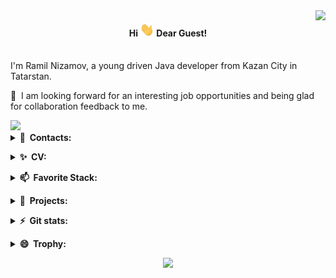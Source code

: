<img align="right" src="https://visitor-badge.glitch.me/badge?page_id=gityanizamovramil.gityanizamovramil">
<h4 align="center"> 
Hi <img src="./assets/Hi.gif" height="22"/> Dear Guest!
</h4>
<br/>
I'm Ramil Nizamov, a young driven Java developer from Kazan City in Tatarstan.

🔭 &nbsp;I am looking forward for an interesting job opportunities and  being glad for collaboration feedback to me.

<p></p>
<a href="https://git.io/typing-svg">
    <img src="https://readme-typing-svg.herokuapp.com/?lines=OVERVIEW:&center=false&size=16" >
</a>
<details><summary><b> 💬 &nbsp;Contacts:</b></summary>
>&nbsp;You can reach me by.
<br/>
  <a href="https://t.me/Ramil_FN" title="@Ramil_FN" target="_blank"> 
     <img src="./assets/telegram-icon.svg" alt="Telegram" height="40"/> 
  </a>
</details>
<p></p>
<details><summary><b> ✨ &nbsp;CV:</b></summary>
>&nbsp;You can find my profile on Habr Career by.
<br/>
  <a href="https://career.habr.com/yanizamovramil" title="Ramil Nizamov Profile" target="_blank"> 
    <img src="./assets/habrCareerRound.png" alt="Habr Career" height="40"/> 
  </a>
</details>
<p></p>
<details><summary><b> 📫 &nbsp;Favorite Stack:</b></summary>
>&nbsp;Tools, languages, and other things that I like to work with.
<table>
  <tr>
    <td align="center" width="96">
    <a href="https://www.docker.com/" title="Docker" target="_blank"> 
        <img src="./assets/docker-original-wordmark.svg" alt="Docker" width="40" height="40"/>
    </a>
    </td>    
    <td align="center" width="96">
    <a href="https://git-scm.com/" title="Git" target="_blank"> 
        <img src="./assets/git-scm-icon.svg" alt="Git" width="40" height="40"/>
    </a>
    </td>
    <td align="center" width="96">
        <a href="https://github.com/" title="GitHub" target="_blank"> 
            <img src="./assets/github-mark.svg" alt="GitHub" width="40" height="40"/>
    </a>
    </td>
    <td align="center" width="96">
    <a href="https://h2database.com/html/main.html" title="H2 Database" target="_blank"> 
        <img src="./assets/h2-logo-2.png" alt="H2 Database" height="40"/>
    </a>
    </td>
    <td align="center" width="96">
    <a href="https://hibernate.org/" title="Hibernate ORM" target="_blank"> 
        <img src="./assets/hibernate-ar21.svg" alt="Hibernate ORM" height="40"/>
    </a>
    </td>
    <td align="center" width="96">
    <a href="https://www.oracle.com/cis/java/" title="Java" target="_blank"> 
        <img src="./assets/java-vertical.svg" alt="Java" height="40"/>
    </a>
    </td>
    <td align="center" width="96">
    <a href="https://junit.org/junit5/" title="JUnit 5" target="_blank"> 
        <img src="./assets/JUnit_5_Banner.png" alt="JUnit 5" width="60"/>
    </a>
    </td>
 </tr>
  <tr>
    <td align="center" width="96">
        <a href="https://projectlombok.org/" title="Lombok" target="_blank"> 
            <img src="./assets/lombok.png" alt="Lombok" width="40"/>
    </a>
    </td>
    <td align="center" width="96">
        <a href="https://maven.apache.org/" title="Maven" target="_blank"> 
            <img src="./assets/maven.svg" alt="Maven" width="40"/>
    </a>
    </td>
    <td align="center" width="96">
    <a href="https://site.mockito.org/" title="Mockito" target="_blank"> 
        <img src="./assets/mockito-logo_25-03_hd.svg" alt="Mockito" height="40"/>
    </a>
    </td>
    <td align="center" width="96">
    <a href="https://www.postgresql.org" title="PostgreSQL" target="_blank"> 
        <img src="./assets/postgresql-original-wordmark.svg" alt="Postgresql" width="40" height="40"/>
    </a>
    </td>
    <td align="center" width="96">
    <a href="https://postman.com" title="Postman" target="_blank"> 
        <img src="./assets/getpostman-icon.svg" alt="Postman" width="40" height="40"/>
    </a>
    </td>
    <td align="center" width="96">
    <a href="https://www.slf4j.org/" title="SLF4J" target="_blank"> 
        <img src="./assets/SLF4J_72dpi.png" alt="SLF4J" width="60"/>
    </a>
    </td>
    <td align="center" width="96">
    <a href="https://spring.io/" title="Spring Framework" target="_blank"> 
        <img src="./assets/spring-original-wordmark.svg" alt="Spring Framework" height="40"/>
    </a>
    </td>
  </tr>
</table>
</details>
<p></p>
<details><summary><b> 🌱 &nbsp;Projects:</b></summary>
>&nbsp;Here you can find some of my projects.
<br/><br/>
<div width="100%" align="center">
  <a align="left" href="https://github.com/gityanizamovramil/java-explore-with-me" title="Explore With Me">
    <img align="left" height="115" src="https://github-readme-stats.vercel.app/api/pin/?username=gityanizamovramil&repo=java-explore-with-me&theme=react&border_color=61dafb&border_radius=10"></a>
  <a align="right" href="https://github.com/gityanizamovramil/java-shareit" title="Share It">
    <img align="right" height="115" src="https://github-readme-stats.vercel.app/api/pin/?username=gityanizamovramil&repo=java-shareit&theme=react&border_color=61dafb&border_radius=10"></a>
</div>
<br/><br/><br/><br/><br/><br/>
<div width="100%" align="center">
  <a align="left" href="https://github.com/gityanizamovramil/java-filmorate" title="FilmoRate">
    <img align="left" height="115" src="https://github-readme-stats.vercel.app/api/pin/?username=gityanizamovramil&repo=java-filmorate&theme=react&border_color=61dafb&border_radius=10"></a>
  <a align="right" href="https://github.com/gityanizamovramil/java-tasktracker" title="TaskTracker">
    <img align="right" height="115" src="https://github-readme-stats.vercel.app/api/pin/?username=gityanizamovramil&repo=java-tasktracker&theme=react&border_color=61dafb&border_radius=10"></a>
</div>
<br><br><br><br><br><br>
<h6 align="center">
  <a href="https://github.com/gityanizamovramil?tab=repositories" title="Show Repositories">🔎 Show More 🔍</a>
</h6>
<br/>
</details>
<p></p>
<details><summary><b> ⚡ &nbsp;Git stats:</b></summary>
>&nbsp;Here are some git statistics on my development activities:

![summary card](https://github-profile-summary-cards.vercel.app/api/cards/profile-details?username=gityanizamovramil&theme=solarized_dark)

</details>
<p></p>
<details><summary><b> 😄 &nbsp;Trophy:</b></summary>
>&nbsp;Look at these sweet Trophies:

[![trophy](https://github-profile-trophy.vercel.app/?username=gityanizamovramil&theme=flat&title=Repositories,Commit,PullRequest)](https://github.com/ryo-ma/github-profile-trophy)

</details>

<p align="center">
  <img src="https://capsule-render.vercel.app/api?type=waving&color=gradient&height=60&section=footer"/>
</p>

<!--
**gityanizamovramil/gityanizamovramil** is a  _special_  repository because its `README.md` (this file) appears on your GitHub profile.

Here are some ideas to get you started:

-  I’m currently working on ...
-  I’m currently learning ...
-  I’m looking to collaborate on ...
- 🤔 I’m looking for help with ...
-  👯 Ask me about ...
-  How to reach me: ...
-  Pronouns: ...
-  Fun fact: ...
-->
